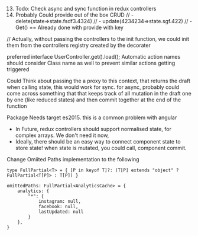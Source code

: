 13) Todo: Check async and sync function in redux controllers
15) Probably Could provide out of the box CRUD
// - delete(state=>state.fsdf3.4324)
// - update(4234234=>state.sgf.422)
// - Get() == Already done with provide with key

// Actually, without passing the controllers to the init function, we could init them from the controllers registry created by the decorater


preferred interface UserController.get().load();
Automatic action names should consider Class name as well to prevent similar actions getting triggered


Could Think about passing the a proxy to this context, that returns the draft when calling state, this would work for sync.
for async, probably could come across something that that keeps track of all mutation in the draft one by one (like reduced states) and then commit together at the end of the function


Package Needs target es2015. this is a common problem with angular


- In Future, redux controllers should support normalised state, for complex arrays. We don't need it now,
- Ideally, there should be an easy way to connect component state to store state! when state is mutated, you could call, component commit.

Change Omiited Paths implementation to the following


    type FullPartial<T> = { [P in keyof T]?: (T[P] extends "object" ? FullPartial<T[P]> : T[P]) }

    omittedPaths: FullPartial<AnalyticsCache> = {
        analytics: {
            "*": {
                instagram: null,
                facebook: null,
                lastUpdated: null
            }
        },
    }